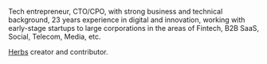 Tech entrepreneur, CTO/CPO, with strong business and technical background, 23 years experience in digital and innovation, working with early-stage startups to large corporations
in the areas of Fintech, B2B SaaS, Social, Telecom, Media, etc. 

[Herbs](https://herbsjs.org/) creator and contributor.
